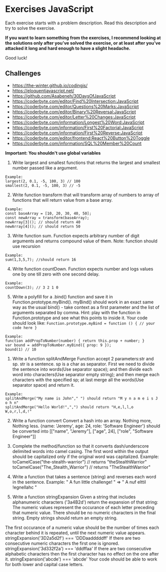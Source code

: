 # Exercises JavaScript
Each exercise starts with a problem description. Read this description and try to solve the exercise.  

__If you want to learn something from the exercises, I recommend looking at the solutions only after you’ve solved the exercise, or at least after you’ve attacked it long and hard enough to have a slight headache.__

Good luck!

## Challenges

- https://the-winter.github.io/codingjs/
- https://eloquentjavascript.net/
- https://github.com/Asabeneh/30DaysOfJavaScript
- https://coderbyte.com/editor/Find%20Intersection:JavaScript
- https://coderbyte.com/editor/Questions%20Marks:JavaScript
- https://coderbyte.com/editor/Binary%20Reversal:JavaScript
- https://coderbyte.com/editor/Letter%20Changes:JavaScript
- https://coderbyte.com/information/Longest%20Word:JavaScript
- https://coderbyte.com/information/First%20Factorial:JavaScript
- https://coderbyte.com/information/First%20Reverse:JavaScript
- https://coderbyte.com/editor/frontend:React%20Button%20Toggle
- https://coderbyte.com/information/SQL%20Member%20Count


__Important: You shouldn't use global variables__

1) Write largest and smallest functions that returns the largest and smallest number passed like a argument.
```
Example:
largest(2, 0.1, -5, 100, 3) // 100
smallest(2, 0.1, -5, 100, 3) // -5
```
2) Write function transform that will transform array of numbers to array of functions that will return value from a base array.
```
Example:
const baseArray = [10, 20, 30, 40, 50];
const newArray = transform(baseArray);
newArray[3](); // should return 40
newArray[4](); // should return 50
```
3) Write function sum. Function expects arbitrary number of digit arguments and returns compound value of them.
Note: function should use recursion
```
Example:
sum(1,3,5,7); //should return 16
```
4) Write function countDown. Function expects number and logs values one by one till zero with one second delay.
```
Example:
countDown(3); // 3 2 1 0
```
5) Write a polyfill for a .bind() function and save it in Function.prototype.myBind(). myBind() should work in an exact same way as the usual bind() - take context as a first parameter and the list of arguments separated by comma.
Hint: play with the function in Function.prototype and see what this points to inside it. Your code should look like: `Function.prototype.myBind = function () {
// your code here
}`
```
Example:
function addPropToNumber(number) { return this.prop + number; }
var bound = addPropToNumber.myBind({ prop: 9 });
bound(1) // 10
```
1) Write a function splitAndMerge
Function accept 2 parameters:str and sp. str is a sentence. sp is a char as separator. First we need to divide the sentence into words(Use separator space); and then divide each word into characters(Use separator empty string); and then merge each characters with the specified sp; at last merge all the words(Use separator space) and return it.
```
Example:
splitAndMerge("My name is John"," ") should return "M y n a m e i s J o h n"
splitAndMerge("Hello World!",",") should return "H,e,l,l,o W,o,r,l,d,!"
```
2) Write a function convert
Convert a hash into an array. Nothing more, Nothing less.
{name: 'Jeremy', age: 24, role: 'Software Engineer'}
should be converted into
[["name", "Jeremy"], ["age", 24], ["role", "Software Engineer"]]

3) Complete the method/function so that it converts dash/underscore delimited words into camel casing. The first word within the output should be capitalized only if the original word was capitalized.
Example:
toCamelCase("the-stealth-warrior") // returns "theStealthWarrior"
toCamelCase("The_Stealth_Warrior") // returns "TheStealthWarrior"

4) Write a function that takes a sentence (string) and reverses each word in the sentence.
Example:
" A fun little challenge! " => " A nuf elttil !egnellahc "

5) Write a function stringExpansion
Given a string that includes alphanumeric characters ('3a4B2d') return the expansion of that string: The numeric values represent the occurance of each letter preceding that numeric value. There should be no numeric characters in the final string. Empty strings should return an empty string.

The first occurance of a numeric value should be the number of times each character behind it is repeated, until the next numeric value appears.
stringExpansion('3D2a5d2f') === 'DDDaadddddff'
If there are two consecutive numeric characters the first one is ignored.
stringExpansion('3d332f2a') === 'dddffaa'
If there are two consecutive alphabetic characters then the first character has no effect on the one after it.
stringExpansion('abcde') === 'abcde'
Your code should be able to work for both lower and capital case letters.

